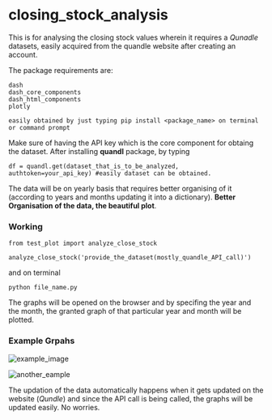 # closing_stock_analysis

This is for analysing the closing stock values wherein it requires a *Qunadle* datasets, easily acquired from the quandle website after creating an account. 

The package requirements are: 
```
dash
dash_core_components
dash_html_components
plotly

easily obtained by just typing pip install <package_name> on terminal or command prompt
```
Make sure of having the API key which is the core component for obtaing the dataset. After installing **quandl** package, by typing

```
df = quandl.get(dataset_that_is_to_be_analyzed, authtoken=your_api_key) #easily dataset can be obtained.
```
The data will be on yearly basis that requires better organising of it (according to years and months updating it into a dictionary). __Better Organisation of the data, the beautiful plot__.

### Working

```
from test_plot import analyze_close_stock

analyze_close_stock('provide_the_dataset(mostly_quandle_API_call)')
```
and on terminal

```
python file_name.py
```
The graphs will be opened on the browser and by specifing the year and the month, the granted graph of that particular year and month will be plotted.

### Example Grpahs

![example_image](https://user-images.githubusercontent.com/26375997/38781682-9ff21ebe-4106-11e8-991d-1c3333203b15.png)

![another_eample](https://user-images.githubusercontent.com/26375997/38781707-1ceeced0-4107-11e8-95dd-6142ea029ce3.png)


The updation of the data automatically happens when it gets updated on the website (*Qundle*) and since the API call is being called, the graphs will be updated easily. No worries.
